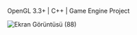 
OpenGL 3.3+ | C++ | Game Engine Project

![Ekran Görüntüsü (88)](https://github.com/user-attachments/assets/c1c277bd-6f6d-44b0-9fc8-93f893d53529)

